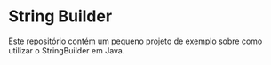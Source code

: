 # String Builder

Este repositório contém um pequeno projeto de exemplo sobre como utilizar o StringBuilder em Java.